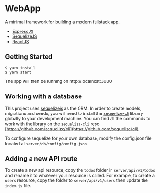 # WebApp

A minimal framework for building a modern fullstack app.

- [ExpressJS](https://expressjs.com/)
- [SequelizeJS](http://docs.sequelizejs.com/)
- [ReactJS](https://facebook.github.io/react/)

## Getting Started

```
$ yarn install
$ yarn start
```

The app will then be running on http://localhost:3000

## Working with a database

This project uses [sequelizejs](http://docs.sequelizejs.com/) as the ORM. In order to create models, migrations and seeds, you will need to install the [sequelize-cli](https://github.com/sequelize/cli) library globally to your development machine. You can find all the commands to work with the library on the `sequelize-cli` repo [https://github.com/sequelize/cli](https://github.com/sequelize/cli)

To configure sequelize for your own database, modify the config.json file located at `server/db/config/config.json`

## Adding a new API route

To create a new api resource, copy the `todos` folder in `server/api/v1/todos` and rename it to whatever your resource is called. For example, to create a `users` resource, copy the folder to `server/api/v1/users` then update the `index.js` file.